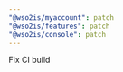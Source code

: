 ```yaml
---
"@wso2is/myaccount": patch
"@wso2is/features": patch
"@wso2is/console": patch
---
```


Fix CI build
